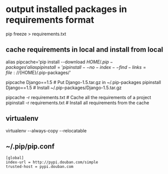 # output installed packages in requirements format
pip freeze > requirements.txt 

## cache requirements in local and install from local
alias pipcache='pip install --download ${HOME}/.pip-packages'
alias pipinstall='pip install --no-index --find-links=file://${HOME}/.pip-packages/'

pipcache Django==1.5 # Put Django-1.5.tar.gz in ~/.pip-packages
pipinstall Django==1.5 # Install ~/.pip-packages/Django-1.5.tar.gz
 
pipcache -r requirements.txt # Cache all the requirements of a project
pipinstall -r requirements.txt # Install all requirements from the cache

## virtualenv
virtualenv --always-copy --relocatable

## ~/.pip/pip.conf
```
[global]
index-url = http://pypi.douban.com/simple
trusted-host = pypi.douban.com
```
